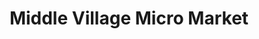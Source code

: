 ---
title: "Middle Village Micro Market"
url: /lansing/middle-village-micro-market/
shop: Kramladen
---